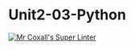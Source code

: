 # Unit2-03-Python
[![Mr Coxall's Super Linter](https://github.com/ICS3U-Programming-Tomi-O/Unit2-03-Python/workflows/Mr%20Coxall's%20Super%20Linter/badge.svg)](https://github.com/ICS3U-Programming-Tomi-O/Unit2-03-Python/actions/)
